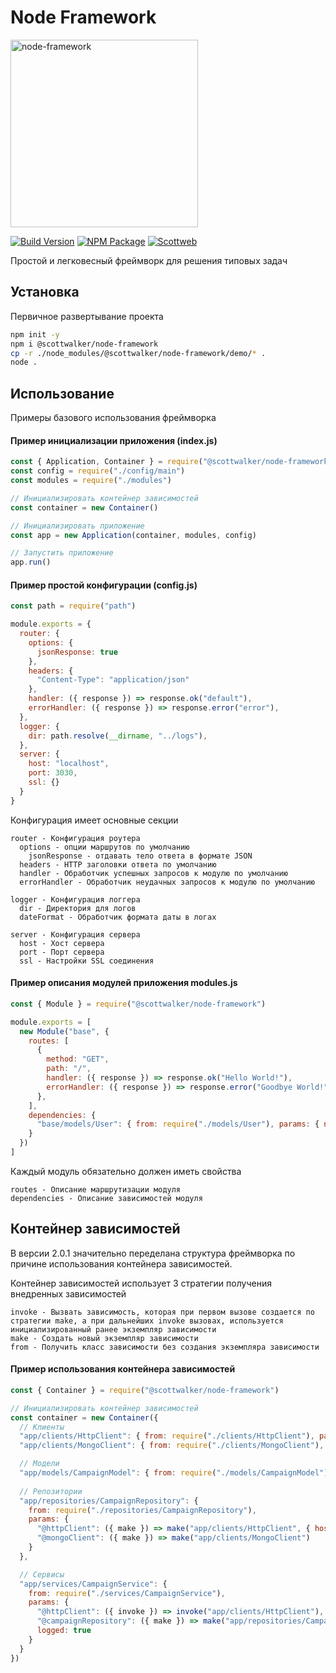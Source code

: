 # Node Framework

<img src="https://nodejs.org/static/images/logos/nodejs-new-pantone-black.svg" alt="node-framework" width="300"/>

[![Build Version](https://img.shields.io/github/package-json/v/scottwalker87/node-framework?style=for-the-badge)](https://github.com/scottwalker87/node-framework)
[![NPM Package](https://img.shields.io/npm/v/@scottwalker/node-framework?style=for-the-badge)](https://www.npmjs.com/package/@scottwalker/node-framework)
[![Scottweb](https://img.shields.io/badge/Scottweb-Web%20Development-red?style=for-the-badge)](http://scottweb.ru/)

Простой и легковесный фреймворк для решения типовых задач

## Установка
Первичное развертывание проекта
```bash
npm init -y
npm i @scottwalker/node-framework
cp -r ./node_modules/@scottwalker/node-framework/demo/* .
node .
```
## Использование
Примеры базового использования фреймворка

#### Пример инициализации приложения **(index.js)**
```js
const { Application, Container } = require("@scottwalker/node-framework")
const config = require("./config/main")
const modules = require("./modules")

// Инициализировать контейнер зависимостей
const container = new Container()

// Инициализировать приложение
const app = new Application(container, modules, config)

// Запустить приложение
app.run()
```

#### Пример простой конфигурации **(config.js)**
```js
const path = require("path")

module.exports = {
  router: {
    options: {
      jsonResponse: true
    },
    headers: {
      "Content-Type": "application/json"
    },
    handler: ({ response }) => response.ok("default"),
    errorHandler: ({ response }) => response.error("error"),
  },
  logger: {
    dir: path.resolve(__dirname, "../logs"),
  },
  server: {
    host: "localhost",
    port: 3030,
    ssl: {}
  }
}
```
Конфигурация имеет основные секции
```
router - Конфигурация роутера
  options - опции маршрутов по умолчанию
    jsonResponse - отдавать тело ответа в формате JSON
  headers - HTTP заголовки ответа по умолчанию
  handler - Обработчик успешных запросов к модулю по умолчанию
  errorHandler - Обработчик неудачных запросов к модулю по умолчанию

logger - Конфигурация логгера
  dir - Директория для логов
  dateFormat - Обработчик формата даты в логах

server - Конфигурация сервера
  host - Хост сервера
  port - Порт сервера
  ssl - Настройки SSL соединения
```

#### Пример описания модулей приложения **modules.js**
```js
const { Module } = require("@scottwalker/node-framework")

module.exports = [
  new Module("base", { 
    routes: [
      {
        method: "GET", 
        path: "/", 
        handler: ({ response }) => response.ok("Hello World!"),
        errorHandler: ({ response }) => response.error("Goodbye World!"),
      },
    ],
    dependencies: {
      "base/models/User": { from: require("./models/User"), params: { name: null } }
    }
  })
]
```
Каждый модуль обязательно должен иметь свойства
```
routes - Описание маршрутизации модуля
dependencies - Описание зависимостей модуля
```

## Контейнер зависимостей
В версии 2.0.1 значительно переделана структура фреймворка по причине использования контейнера зависимостей.

Контейнер зависимостей использует 3 стратегии получения внедренных зависимостей
```
invoke - Вызвать зависимость, которая при первом вызове создается по стратегии make, а при дальнейших invoke вызовах, используется инициализированный ранее экземпляр зависимости  
make - Создать новый экземпляр зависимости
from - Получить класс зависимости без создания экземпляра зависимости
```

#### Пример использования контейнера зависимостей
```js
const { Container } = require("@scottwalker/node-framework")

// Инициализировать контейнер зависимостей
const container = new Container({
  // Клиенты
  "app/clients/HttpClient": { from: require("./clients/HttpClient"), params: {} },
  "app/clients/MongoClient": { from: require("./clients/MongoClient"), params: config.mongo },

  // Модели
  "app/models/CampaignModel": { from: require("./models/CampaignModel") },
  
  // Репозитории
  "app/repositories/CampaignRepository": {
    from: require("./repositories/CampaignRepository"),
    params: {
      "@httpClient": ({ make }) => make("app/clients/HttpClient", { host: "localhost", exclude: true }),
      "@mongoClient": ({ make }) => make("app/clients/MongoClient")
    }
  },

  // Сервисы
  "app/services/CampaignService": {
    from: require("./services/CampaignService"),
    params: {
      "@httpClient": ({ invoke }) => invoke("app/clients/HttpClient"),
      "@campaignRepository": ({ make }) => make("app/repositories/CampaignRepository"),
      logged: true
    }
  }
})
```
